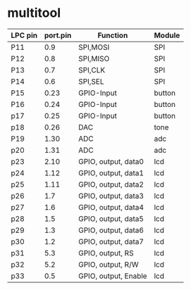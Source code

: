 # multitool

| LPC pin | port.pin |       Function       | Module |
|---------|----------|----------------------|--------|
| P11     |      0.9 | SPI,MOSI             | SPI    |
| P12     |      0.8 | SPI,MISO             | SPI    |
| P13     |      0.7 | SPI,CLK              | SPI    |
| P14     |      0.6 | SPI,SEL              | SPI    |
| P15     |     0.23 | GPIO-Input           | button |
| P16     |     0.24 | GPIO-Input           | button |
| p17     |     0.25 | GPIO-Input           | button |
| p18     |     0.26 | DAC                  | tone   |
| P19     |     1.30 | ADC                  | adc    |
| p20     |     1.31 | ADC                  | adc    |
| p23     |     2.10 | GPIO, output, data0  | lcd    |
| p24     |     1.12 | GPIO, output, data1  | lcd    |
| p25     |     1.11 | GPIO, output, data2  | lcd    |
| p26     |      1.7 | GPIO, output, data3  | lcd    |
| p27     |      1.6 | GPIO, output, data4  | lcd    |
| p28     |      1.5 | GPIO, output, data5  | lcd    |
| p29     |      1.3 | GPIO, output, data6  | lcd    |
| p30     |      1.2 | GPIO, output, data7  | lcd    |
| p31     |      5.3 | GPIO, output, RS     | lcd    |
| p32     |      5.2 | GPIO, output, R/W    | lcd    |
| p33     |      0.5 | GPIO, output, Enable | lcd    |
